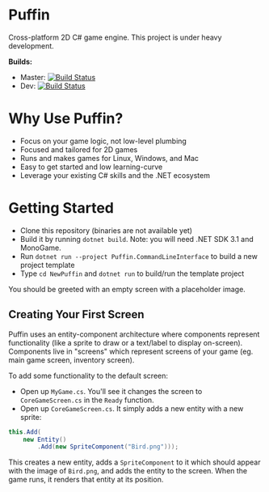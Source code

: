 # Puffin

Cross-platform 2D C# game engine. This project is under heavy development.

**Builds:**
- Master: [![Build Status](https://travis-ci.org/nightblade9/puffin.svg?branch=master)](https://travis-ci.org/nightblade9/puffin-engine)
- Dev: [![Build Status](https://travis-ci.org/nightblade9/puffin.svg?branch=dev)](https://travis-ci.org/nightblade9/puffin-engine)

# Why Use Puffin?

- Focus on your game logic, not low-level plumbing
- Focused and tailored for 2D games
- Runs and makes games for Linux, Windows, and Mac
- Easy to get started and low learning-curve
- Leverage your existing C# skills and the .NET ecosystem

# Getting Started

- Clone this repository (binaries are not available yet)
- Build it by running `dotnet build`. Note: you will need .NET SDK 3.1 and MonoGame.
- Run `dotnet run --project Puffin.CommandLineInterface` to build a new project template
- Type `cd NewPuffin` and `dotnet run` to build/run the template project

You should be greeted with an empty screen with a placeholder image.

## Creating Your First Screen

Puffin uses an entity-component architecture where components represent functionality (like a sprite to draw or a text/label to display on-screen). Components live in "screens" which represent screens of your game (eg. main game screen, inventory screen).

To add some functionality to the default screen:

- Open up `MyGame.cs`. You'll see it changes the screen to `CoreGameScreen.cs` in the `Ready` function.
- Open up `CoreGameScreen.cs`. It simply adds a new entity with a new sprite:

```csharp
this.Add(
    new Entity()
        .Add(new SpriteComponent("Bird.png")));
```

This creates a new entity, adds a `SpriteComponent` to it which should appear with the image of `Bird.png`, and adds the entity to the screen. When the game runs, it renders that entity at its position.
